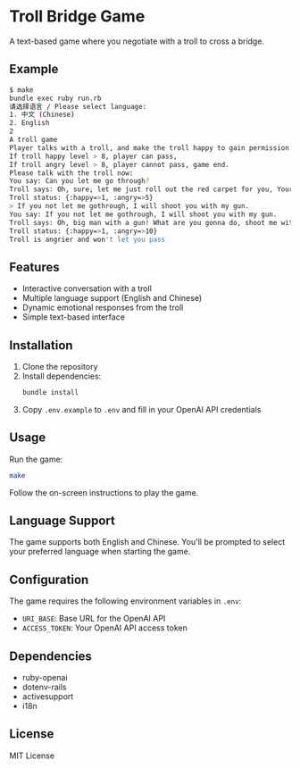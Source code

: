 # Troll Bridge Game

A text-based game where you negotiate with a troll to cross a bridge.

## Example

```bash
$ make
bundle exec ruby run.rb
请选择语言 / Please select language:
1. 中文 (Chinese)
2. English
2
A troll game
Player talks with a troll, and make the troll happy to gain permission to pass the bridge.
If troll happy level > 8, player can pass,
If troll angry level > 8, player cannot pass, game end.
Please talk with the troll now:
You say: Can you let me go through?
Troll says: Oh, sure, let me just roll out the red carpet for you, Your Majesty. Move along, peasant!
Troll status: {:happy=>1, :angry=>5}
> If you not let me gothrough, I will shoot you with my gun.
You say: If you not let me gothrough, I will shoot you with my gun.
Troll says: Oh, big man with a gun! What are you gonna do, shoot me with your finger guns? Go ahead, tough guy, make my day! 😂🔫
Troll status: {:happy=>1, :angry=>10}
Troll is angrier and won't let you pass
```

## Features
- Interactive conversation with a troll
- Multiple language support (English and Chinese)
- Dynamic emotional responses from the troll
- Simple text-based interface

## Installation

1. Clone the repository
2. Install dependencies:
   ```bash
   bundle install
   ```
3. Copy `.env.example` to `.env` and fill in your OpenAI API credentials

## Usage

Run the game:
```bash
make
```

Follow the on-screen instructions to play the game.

## Language Support

The game supports both English and Chinese. You'll be prompted to select your preferred language when starting the game.

## Configuration

The game requires the following environment variables in `.env`:
- `URI_BASE`: Base URL for the OpenAI API
- `ACCESS_TOKEN`: Your OpenAI API access token

## Dependencies

- ruby-openai
- dotenv-rails
- activesupport
- i18n

## License

MIT License
